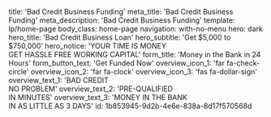 title: 'Bad Credit Business Funding'
meta_title: 'Bad Credit Business Funding'
meta_description: 'Bad Credit Business Funding'
template: lp/home-page
body_class: home-page
navigation: with-no-menu
hero: dark
hero_title: 'Bad Credit Business Loan'
hero_subtitle: 'Get $5,000 to $750,000'
hero_notice: 'YOUR TIME IS MONEY </br>GET HASSLE FREE WORKING CAPITAL'
form_title: 'Money in the Bank in 24 Hours'
form_button_text: 'Get Funded Now'
overview_icon_1: 'far fa-check-circle'
overview_icon_2: 'far fa-clock'
overview_icon_3: 'fas fa-dollar-sign'
overview_text_1: 'BAD CREDIT </br> NO PROBLEM'
overview_text_2: 'PRE-QUALIFIED </br> IN MINUTES'
overview_text_3: 'MONEY IN THE BANK </br>IN AS LITTLE AS 3 DAYS'
id: 1b853945-9d2b-4e6e-838a-8d17f570568d
